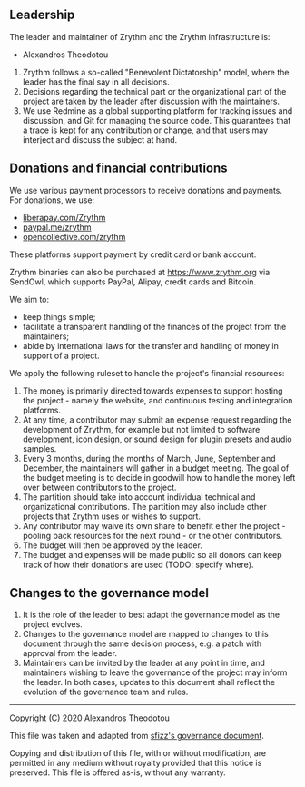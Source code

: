 ## Leadership

The leader and maintainer of Zrythm and the Zrythm
infrastructure is:

- Alexandros Theodotou <alex at zrythm dot org>

1. Zrythm follows a so-called "Benevolent
Dictatorship" model, where the leader has the
final say in all decisions.
2. Decisions regarding the technical part or the
organizational part of the project are taken
by the leader after discussion with the maintainers.
3. We use Redmine as a global supporting platform for
tracking issues and discussion, and Git for managing
the source code.
This guarantees that a trace is kept for any
contribution or change, and that users may interject
and discuss the subject at hand.

## Donations and financial contributions

We use various payment processors to receive donations
and payments. For donations, we use:

- [liberapay.com/Zrythm](https://liberapay.com/Zrythm)
- [paypal.me/zrythm](https://paypal.me/zrythm)
- [opencollective.com/zrythm](https://opencollective.com/zrythm)

These platforms support payment by credit card or
bank account.

Zrythm binaries can also be purchased at
<https://www.zrythm.org> via SendOwl, which supports
PayPal, Alipay, credit cards and Bitcoin.

We aim to:

- keep things simple;
- facilitate a transparent handling of the finances
of the project from the maintainers;
- abide by international laws for the transfer and
handling of money in support of a project.

We apply the following ruleset to handle the project's
financial resources:

1. The money is primarily directed towards expenses to
support hosting the project - namely the website, and
continuous testing and integration platforms.
2. At any time, a contributor may submit an expense
request regarding the development of Zrythm, for
example but not limited to software development,
icon design, or sound design for plugin presets and
audio samples.
3. Every 3 months, during the months of March, June,
September and December, the maintainers will gather in
a budget meeting. The goal of the budget meeting
is to decide in goodwill how to handle the money left
over between contributors to the project.
4. The partition should take into account individual
technical and organizational contributions.
The partition may also include other projects that
Zrythm uses or wishes to support.
5. Any contributor may waive its own share to benefit
either the project - pooling back resources for the
next round - or the other contributors.
6. The budget will then be approved by the leader.
7. The budget and expenses will be made public so all
donors can keep track of how their donations are
used (TODO: specify where).

## Changes to the governance model

1. It is the role of the leader to best adapt the
governance model as the project evolves.
2. Changes to the governance model are mapped to
changes to this document through the same decision
process, e.g. a patch with approval from the leader.
3. Maintainers can be invited by the leader
at any point in time, and maintainers wishing to leave
the governance of the project may inform the leader.
In both cases, updates to this document shall reflect
the evolution of the governance team and rules.

----

Copyright (C) 2020 Alexandros Theodotou

This file was taken and adapted from
[sfizz's governance document](https://github.com/sfztools/sfizz/blob/master/GOVERNANCE.md).

Copying and distribution of this file, with or without modification,
are permitted in any medium without royalty provided that this notice
is preserved. This file is offered as-is, without any warranty.

